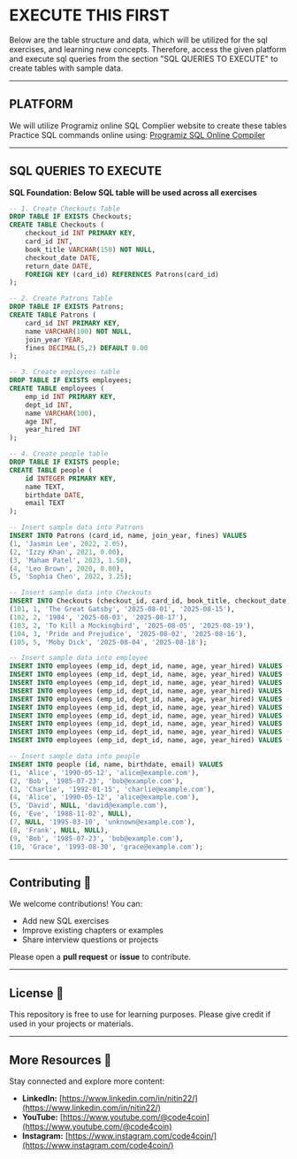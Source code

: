 # EXECUTE THIS FIRST
Below are the table structure and data, which will be utilized for the sql exercises, and learning new concepts.
Therefore, access the given platform and execute sql queries from the section "SQL QUERIES TO EXECUTE" to create tables with sample data.

---

## PLATFORM
We will utilize Programiz online SQL Complier website to create these tables 
Practice SQL commands online using: [Programiz SQL Online Compiler](https://www.programiz.com/sql/online-compiler)

---

## SQL QUERIES TO EXECUTE
**SQL Foundation: Below SQL table will be used across all exercises**

```sql
-- 1. Create Checkouts Table
DROP TABLE IF EXISTS Checkouts;
CREATE TABLE Checkouts (
    checkout_id INT PRIMARY KEY,
    card_id INT,
    book_title VARCHAR(150) NOT NULL,
    checkout_date DATE,
    return_date DATE,
    FOREIGN KEY (card_id) REFERENCES Patrons(card_id)
);

-- 2. Create Patrons Table
DROP TABLE IF EXISTS Patrons;
CREATE TABLE Patrons (
    card_id INT PRIMARY KEY,
    name VARCHAR(100) NOT NULL,
    join_year YEAR,
    fines DECIMAL(5,2) DEFAULT 0.00
);

-- 3. Create employees table
DROP TABLE IF EXISTS employees;
CREATE TABLE employees (
    emp_id INT PRIMARY KEY,
    dept_id INT,
    name VARCHAR(100),
    age INT,
    year_hired INT
);

-- 4. Create people table
DROP TABLE IF EXISTS people;
CREATE TABLE people (
    id INTEGER PRIMARY KEY,
    name TEXT,
    birthdate DATE,
    email TEXT
);

-- Insert sample data into Patrons
INSERT INTO Patrons (card_id, name, join_year, fines) VALUES
(1, 'Jasmin Lee', 2022, 2.05),
(2, 'Izzy Khan', 2021, 0.00),
(3, 'Maham Patel', 2023, 1.50),
(4, 'Leo Brown', 2020, 0.00),
(5, 'Sophia Chen', 2022, 3.25);

-- Insert sample data into Checkouts
INSERT INTO Checkouts (checkout_id, card_id, book_title, checkout_date, return_date) VALUES
(101, 1, 'The Great Gatsby', '2025-08-01', '2025-08-15'),
(102, 2, '1984', '2025-08-03', '2025-08-17'),
(103, 2, 'To Kill a Mockingbird', '2025-08-05', '2025-08-19'),
(104, 3, 'Pride and Prejudice', '2025-08-02', '2025-08-16'),
(105, 5, 'Moby Dick', '2025-08-04', '2025-08-18');

-- Insert sample data into employee
INSERT INTO employees (emp_id, dept_id, name, age, year_hired) VALUES (1, 101, 'John',     30, 2020);
INSERT INTO employees (emp_id, dept_id, name, age, year_hired) VALUES (2, 102, 'Jane',     28, 2021);
INSERT INTO employees (emp_id, dept_id, name, age, year_hired) VALUES (3, 101, 'Michael',  35, 2019);
INSERT INTO employees (emp_id, dept_id, name, age, year_hired) VALUES (4, 103, 'Emily',    29, 2021);
INSERT INTO employees (emp_id, dept_id, name, age, year_hired) VALUES (5, 104, 'David',    32, 2020);
INSERT INTO employees (emp_id, dept_id, name, age, year_hired) VALUES (6, 102, 'Sarah',    26, 2018);
INSERT INTO employees (emp_id, dept_id, name, age, year_hired) VALUES (7, 103, 'Chris',    31, 2020);
INSERT INTO employees (emp_id, dept_id, name, age, year_hired) VALUES (8, 101, 'Megan',    27, 2021);
INSERT INTO employees (emp_id, dept_id, name, age, year_hired) VALUES (9, 104, 'Robert',   38, 2019);
INSERT INTO employees (emp_id, dept_id, name, age, year_hired) VALUES (10,104,'Patricia',  33, 2021);

-- Insert sample data into people
INSERT INTO people (id, name, birthdate, email) VALUES
(1, 'Alice', '1990-05-12', 'alice@example.com'),
(2, 'Bob', '1985-07-23', 'bob@example.com'),
(3, 'Charlie', '1992-01-15', 'charlie@example.com'),
(4, 'Alice', '1990-05-12', 'alice@example.com'),
(5, 'David', NULL, 'david@example.com'),
(6, 'Eve', '1988-11-02', NULL),
(7, NULL, '1995-03-10', 'unknown@example.com'),
(8, 'Frank', NULL, NULL),
(9, 'Bob', '1985-07-23', 'bob@example.com'),
(10, 'Grace', '1993-08-30', 'grace@example.com');
```  
---

## **Contributing** 🤝

We welcome contributions! You can:

- Add new SQL exercises
- Improve existing chapters or examples
- Share interview questions or projects

Please open a **pull request** or **issue** to contribute.

---

## **License** 📄

This repository is free to use for learning purposes. Please give credit if used in your projects or materials.

---

## **More Resources** 🔗

Stay connected and explore more content:

- **LinkedIn:** [https://www.linkedin.com/in/nitin22/](https://www.linkedin.com/in/nitin22/)
- **YouTube:** [https://www.youtube.com/@code4coin](https://www.youtube.com/@code4coin)
- **Instagram:** [https://www.instagram.com/code4coin/](https://www.instagram.com/code4coin/)
